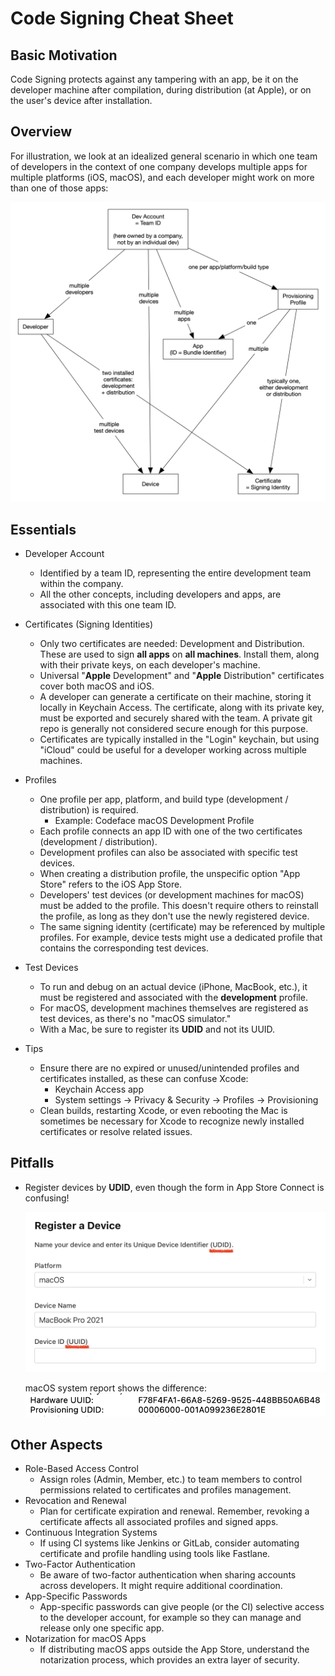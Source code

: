 # Code Signing Cheat Sheet

## Basic Motivation

Code Signing protects against any tampering with an app, be it on the developer machine after compilation, during distribution (at Apple), or on the user's device after installation.

## Overview

For illustration, we look at an idealized general scenario in which one team of developers in the context of one company develops multiple apps for multiple platforms (iOS, macOS), and each developer might work on more than one of those apps:

![](code-signing/Code_Signing_Fuckery.jpg)

## Essentials

* Developer Account
  * Identified by a team ID, representing the entire development team within the company.
  * All the other concepts, including developers and apps, are associated with this one team ID.

* Certificates (Signing Identities)
  * Only two certificates are needed: Development and Distribution. These are used to sign **all apps** on **all machines**. Install them, along with their private keys, on each developer's machine.
  * Universal "**Apple** Development" and "**Apple** Distribution" certificates cover both macOS and iOS.
  * A developer can generate a certificate on their machine, storing it locally in Keychain Access. The certificate, along with its private key, must be exported and securely shared with the team. A private git repo is generally not considered secure enough for this purpose.
  * Certificates are typically installed in the "Login" keychain, but using "iCloud" could be useful for a developer working across multiple machines.

* Profiles
  * One profile per app, platform, and build type (development / distribution) is required.
    * Example: Codeface macOS Development Profile
  * Each profile connects an app ID with one of the two certificates (development / distribution).
  * Development profiles can also be associated with specific test devices.
  * When creating a distribution profile, the unspecific option "App Store" refers to the iOS App Store.
  * Developers' test devices (or development machines for macOS) must be added to the profile. This doesn't require others to reinstall the profile, as long as they don't use the newly registered device.
  * The same signing identity (certificate) may be referenced by multiple profiles. For example, device tests might use a dedicated profile that contains the corresponding test devices.

* Test Devices
  * To run and debug on an actual device (iPhone, MacBook, etc.), it must be registered and associated with the **development** profile.
  * For macOS, development machines themselves are registered as test devices, as there's no "macOS simulator."
  * With a Mac, be sure to register its **UDID** and not its UUID.

* Tips
  * Ensure there are no expired or unused/unintended profiles and certificates installed, as these can confuse Xcode:
    * Keychain Access app
    * System settings -> Privacy & Security -> Profiles -> Provisioning
  * Clean builds, restarting Xcode, or even rebooting the Mac is sometimes be necessary for Xcode to recognize newly installed certificates or resolve related issues.


## Pitfalls

* Register devices by **UDID**, even though the form in App Store Connect is confusing!

    ![](code-signing/use-udid.png)

	macOS system report shows the difference:
	![](code-signing/uuid-vs-udid.png)

## Other Aspects

* Role-Based Access Control
  * Assign roles (Admin, Member, etc.) to team members to control permissions related to certificates and profiles management.
* Revocation and Renewal
  * Plan for certificate expiration and renewal. Remember, revoking a certificate affects all associated profiles and signed apps.
* Continuous Integration Systems
  * If using CI systems like Jenkins or GitLab, consider automating certificate and profile handling using tools like Fastlane.
* Two-Factor Authentication
  * Be aware of two-factor authentication when sharing accounts across developers. It might require additional coordination.
* App-Specific Passwords
  * App-specific passwords can give people (or the CI) selective access to the developer account, for example so they can manage and release only one specific app.
* Notarization for macOS Apps
  * If distributing macOS apps outside the App Store, understand the notarization process, which provides an extra layer of security.